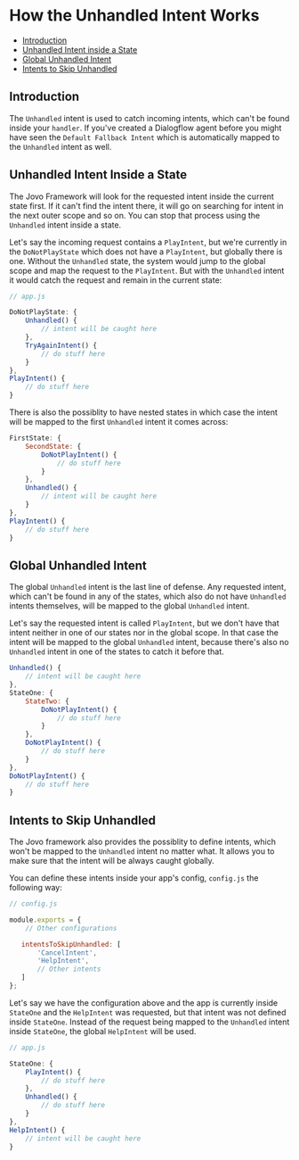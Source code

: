 # How the Unhandled Intent Works

* [Introduction](#introduction)
* [Unhandled Intent inside a State](#unhandled-intent-inside-a-state)
* [Global Unhandled Intent](#global-unhandled-intent)
* [Intents to Skip Unhandled](#intents-to-skip-unhandled)

## Introduction

The `Unhandled` intent is used to catch incoming intents, which can't be found inside your `handler`. If you've created a Dialogflow agent before you might have seen the `Default Fallback Intent` which is automatically mapped to the `Unhandled` intent as well.

## Unhandled Intent Inside a State

The Jovo Framework will look for the requested intent inside the current state first. If it can't find the intent there, it will go on searching for intent in the next outer scope and so on. You can stop that process using the `Unhandled` intent inside a state.

Let's say the incoming request contains a `PlayIntent`, but we're currently in the `DoNotPlayState` which does not have a `PlayIntent`, but globally there is one. Without the `Unhandled` state, the system would jump to the global scope and map the request to the `PlayIntent`. But with the `Unhandled` intent it would catch the request and remain in the current state:

```javascript
// app.js

DoNotPlayState: {
    Unhandled() {
        // intent will be caught here
    },
    TryAgainIntent() {
        // do stuff here
    }
},
PlayIntent() {
    // do stuff here
}
```

There is also the possiblity to have nested states in which case the intent will be mapped to the first `Unhandled` intent it comes across:

```javascript
FirstState: {
    SecondState: {
        DoNotPlayIntent() {
            // do stuff here
        }
    },
    Unhandled() {
        // intent will be caught here
    }
},
PlayIntent() {
    // do stuff here
}
```

## Global Unhandled Intent

The global `Unhandled` intent is the last line of defense. Any requested intent, which can't be found in any of the states, which also do not have `Unhandled` intents themselves, will be mapped to the global `Unhandled` intent.

Let's say the requested intent is called `PlayIntent`, but we don't have that intent neither in one of our states nor in the global scope. In that case the intent will be mapped to the global `Unhandled` intent, because there's also no `Unhandled` intent in one of the states to catch it before that.

```javascript
Unhandled() {
    // intent will be caught here
},
StateOne: {
    StateTwo: {
        DoNotPlayIntent() {
            // do stuff here
        }
    },
    DoNotPlayIntent() {
        // do stuff here
    }
},
DoNotPlayIntent() {
    // do stuff here
}
```

## Intents to Skip Unhandled

The Jovo framework also provides the possiblity to define intents, which won't be mapped to the `Unhandled` intent no matter what. It allows you to make sure that the intent will be always caught globally.

You can define these intents inside your app's config, `config.js` the following way:

```javascript
// config.js

module.exports = {
    // Other configurations

   intentsToSkipUnhandled: [
       'CancelIntent',
       'HelpIntent',
       // Other intents
   ]
};
```

Let's say we have the configuration above and the app is currently inside `StateOne` and the `HelpIntent` was requested, but that intent was not defined inside `StateOne`. Instead of the request being mapped to the `Unhandled` intent inside `StateOne`, the global `HelpIntent` will be used.

```javascript
// app.js

StateOne: {
    PlayIntent() {
        // do stuff here
    },
    Unhandled() {
        // do stuff here
    }
},
HelpIntent() {
    // intent will be caught here
}
```

<!--[metadata]: { "description": "Learn how the Unhandled Intent works for Alexa Skills and Google Actions with Jovo.", "author": "kaan-kilic", "tags": "Routing" }-->
